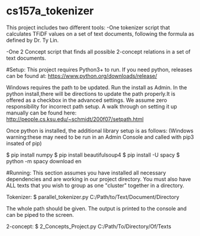 # cs157a_tokenizer

This project includes two different tools: 
-One tokenizer script that calculates TFiDF values on a
set of text documents, following the formula as defined 
by Dr. Ty Lin. 

-One 2 Concept script that finds all possible 2-concept
relations in a set of text documents.   

#Setup:
This project requires Python3+ to run. 
If you need python, releases can be found at:
https://www.python.org/downloads/release/

Windows requires the path to be updated. Run the install
as Admin. In the python install,there will be directions 
to update the path properly.It is offered as a checkbox 
in the advanced settings.
We assume zero responsibility for incorrect path setup.
A walk through on setting it up manually can be found here:
http://people.cs.ksu.edu/~schmidt/200f07/setpath.html

Once python is installed, the
additional library setup is as follows:
(Windows warning:these may need to be run in an Admin Console 
and called with pip3 insated of pip)

$ pip install numpy
$ pip install beautifulsoup4 
$ pip install -U spacy
$ python -m spacy download en

#Running:
This section assumes you have installed all necessary dependencies
and are working in our project directory. 
You must also have ALL texts that you wish to group as one "cluster"
together in a directory.

Tokenizer:
$ parallel_tokenizer.py C:/Path/to/Text/Document/Directory

The whole path should be given. The output is printed to the console
and can be piped to the screen. 

2-concept:
$ 2_Concepts_Project.py C:/Path/To/Directory/Of/Texts